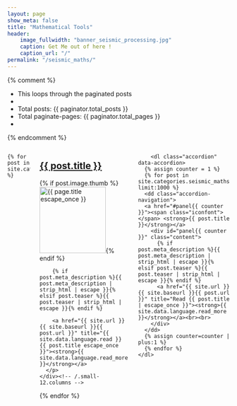 ```yaml
---
layout: page
show_meta: false
title: "Mathematical Tools"
header:
    image_fullwidth: "banner_seismic_processing.jpg"
    caption: Get Me out of here !
    caption_url: "/"
permalink: "/seismic_maths/"
---
```


{% comment %}
*  This loops through the paginated posts
*
*  Total posts: {{ paginator.total_posts }}
*  Total paginate-pages: {{ paginator.total_pages }}
*
{% endcomment %}

<div class="row">
  <div class="medium-8 columns t30">
    




    {% for post in site.categories.seismic_maths %}
  <div class="row">
    <div class="row t100 homepage">
      <h2><a href="{{ site.url }}{{ site.baseurl }}{{ post.url }}">{{ post.title }}</a></h2>
      <p>
        {% if post.image.thumb %}<a href="{{ site.url }}{{ site.baseurl }}{{ post.url }}" title="{{ post.title escape_once }}"><img src="{{ site.urlimg }}{{ post.image.thumb }}" class="alignleft" width="150" height="150" alt="{{ page.title escape_once }}"></a>{% endif %}

        {% if post.meta_description %}{{ post.meta_description | strip_html | escape }}{% elsif post.teaser %}{{ post.teaser | strip_html | escape }}{% endif %}

        <a href="{{ site.url }}{{ site.baseurl }}{{ post.url }}" title="{{ site.data.language.read }} {{ post.title escape_once }}"><strong>{{ site.data.language.read_more }}</strong></a>
      </p>
    </div><!-- /.small-12.columns -->
  </div><!-- /.row -->
{% endfor %}

  </div><!-- /.medium-7.columns -->


  <div class="medium-4 columns t30">


        <dl class="accordion" data-accordion>
      {% assign counter = 1 %}
      {% for post in site.categories.seismic_maths limit:1000 %}
      <dd class="accordion-navigation">
      <a href="#panel{{ counter }}"><span class="iconfont"></span> <strong>{{ post.title }}</strong></a>
        <div id="panel{{ counter }}" class="content">
          {% if post.meta_description %}{{ post.meta_description | strip_html | escape }}{% elsif post.teaser %}{{ post.teaser | strip_html | escape }}{% endif %}
          <a href="{{ site.url }}{{ site.baseurl }}{{ post.url }}" title="Read {{ post.title | escape_once }}"><strong>{{ site.data.language.read_more }}</strong></a><br><br>
        </div>
      </dd>
      {% assign counter=counter | plus:1 %}
      {% endfor %}
    </dl>


  </div><!-- /.medium-5.columns -->
</div><!-- /.row -->



